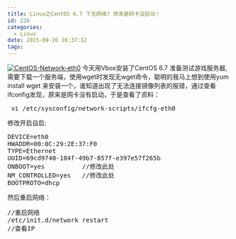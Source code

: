 ```yaml
---
title: Linux之CentOS 6.7 下无网络? 原来是网卡没启动！
id: 226
categories:
  - Linux
date: 2015-08-26 16:37:12
tags:
---
```


[![CentOS-Network-eth0](/wp-content/uploads/2015/08/CentOS-Network-eth0-300x120.jpg)](/wp-content/uploads/2015/08/CentOS-Network-eth0.jpg)
今天用Vbox安装了CentOS 6.7 准备测试游戏服务器,需要下载一个服务端，使用wget时发现无wget命令，聪明的我马上想到使用yum install wget 来安装一个，谁知道出现了无法连接镜像列表的报错，通过查看ifconfig发现，原来是网卡没有启动，于是查看了资料：
<pre lang='ruby'>
 vi /etc/sysconfig/network-scripts/ifcfg-eth0
</pre>
修改开启自启:
<pre lang='ruby'>
DEVICE=eth0
HWADDR=00:0C:29:2E:37:F0
TYPE=Ethernet
UUID=69cd9740-184f-49b7-857f-e397e57f265b
ONBOOT=yes          //修改此处
NM_CONTROLLED=yes   //修改此处
BOOTPROTO=dhcp
</pre>
然后重启网络：
<pre lang='ruby'>
//重启网络
/etc/init.d/network restart
//查看IP
</pre>